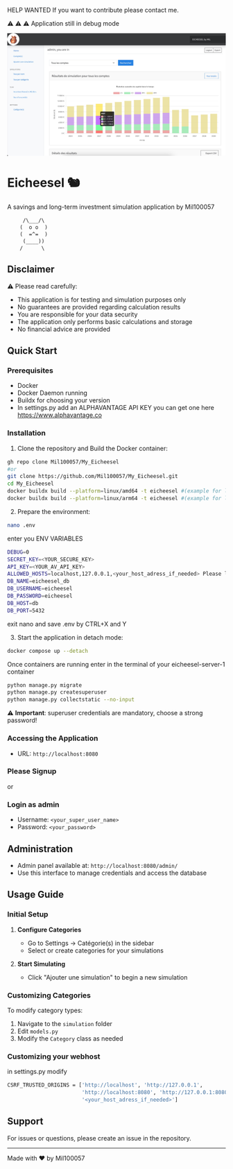 HELP WANTED
If you want to contribute please contact me.

⚠️ ⚠️ ⚠️ Application still in debug mode

![img.png](img.png)

# Eicheesel 🐿️

A savings and long-term investment simulation application by Mil100057

```
     /\___/\
    (  o o  )
    (  =^=  ) 
     (____))
    /      \
```

## Disclaimer

⚠️ Please read carefully:
- This application is for testing and simulation purposes only
- No guarantees are provided regarding calculation results
- You are responsible for your data security
- The application only performs basic calculations and storage
- No financial advice are provided

## Quick Start

### Prerequisites
- Docker
- Docker Daemon running
- Buildx for choosing your version
- In settings.py add an ALPHAVANTAGE API KEY
   you can get one here https://www.alphavantage.co

### Installation

1. Clone the repository and Build the Docker container:
```bash
gh repo clone Mil100057/My_Eicheesel
#or
git clone https://github.com/Mil100057/My_Eicheesel.git
cd My_Eicheesel
docker buildx build --platform=linux/amd64 -t eicheesel #(example for linux AMD version)
docker buildx build --platform=linux/arm64 -t eicheesel #(example for linux ARM version)
```

2. Prepare the environment:
```bash
nano .env
```

enter you ENV VARIABLES
```bash
DEBUG=0
SECRET_KEY=<YOUR_SECURE_KEY>
API_KEY=<YOUR_AV_API_KEY>
ALLOWED_HOSTS=localhost,127.0.0.1,<your_host_adress_if_needed> Please look below also
DB_NAME=eicheesel_db
DB_USERNAME=eicheesel
DB_PASSWORD=eicheesel
DB_HOST=db
DB_PORT=5432
```
exit nano and save .env by CTRL+X and Y

3. Start the application in detach mode:
```bash
docker compose up --detach
```

Once containers are running
enter in the terminal of your eicheesel-server-1 container

```bash
python manage.py migrate 
python manage.py createsuperuser
python manage.py collectstatic --no-input
```
⚠️ **Important**: superuser credentials are mandatory, choose a strong password!

### Accessing the Application

- URL: `http://localhost:8080`


### Please Signup
or
### Login as admin
- Username: `<your_super_user_name>`
- Password: `<your_password>`

## Administration

- Admin panel available at: `http://localhost:8080/admin/`
- Use this interface to manage credentials and access the database

## Usage Guide

### Initial Setup
1. **Configure Categories**
   - Go to Settings → Catégorie(s) in the sidebar
   - Select or create categories for your simulations

3. **Start Simulating**
   - Click "Ajouter une simulation" to begin a new simulation

### Customizing Categories

To modify category types:
1. Navigate to the `simulation` folder
2. Edit `models.py`
3. Modify the `Category` class as needed

### Customizing your webhost
in settings.py modify
```bash
CSRF_TRUSTED_ORIGINS = ['http://localhost', 'http://127.0.0.1',
                        'http://localhost:8080', 'http://127.0.0.1:8080',
                        '<your_host_adress_if_needed>']
```

## Support

For issues or questions, please create an issue in the repository.

---

Made with ❤️ by Mil100057
